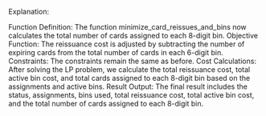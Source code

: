 Explanation:

Function Definition: The function minimize_card_reissues_and_bins now calculates the total number of cards assigned to each 8-digit bin.
Objective Function: The reissuance cost is adjusted by subtracting the number of expiring cards from the total number of cards in each 6-digit bin.
Constraints: The constraints remain the same as before.
Cost Calculations: After solving the LP problem, we calculate the total reissuance cost, total active bin cost, and total cards assigned to each 8-digit bin based on the assignments and active bins.
Result Output: The final result includes the status, assignments, bins used, total reissuance cost, total active bin cost, and the total number of cards assigned to each 8-digit bin.
